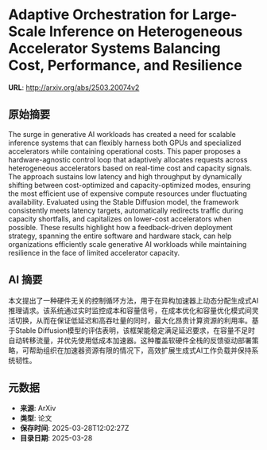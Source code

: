 # Adaptive Orchestration for Large-Scale Inference on Heterogeneous Accelerator Systems Balancing Cost, Performance, and Resilience

**URL**: http://arxiv.org/abs/2503.20074v2

## 原始摘要

The surge in generative AI workloads has created a need for scalable
inference systems that can flexibly harness both GPUs and specialized
accelerators while containing operational costs. This paper proposes a
hardware-agnostic control loop that adaptively allocates requests across
heterogeneous accelerators based on real-time cost and capacity signals. The
approach sustains low latency and high throughput by dynamically shifting
between cost-optimized and capacity-optimized modes, ensuring the most
efficient use of expensive compute resources under fluctuating availability.
Evaluated using the Stable Diffusion model, the framework consistently meets
latency targets, automatically redirects traffic during capacity shortfalls,
and capitalizes on lower-cost accelerators when possible. These results
highlight how a feedback-driven deployment strategy, spanning the entire
software and hardware stack, can help organizations efficiently scale
generative AI workloads while maintaining resilience in the face of limited
accelerator capacity.


## AI 摘要

本文提出了一种硬件无关的控制循环方法，用于在异构加速器上动态分配生成式AI推理请求。该系统通过实时监控成本和容量信号，在成本优化和容量优化模式间灵活切换，从而在保证低延迟和高吞吐量的同时，最大化昂贵计算资源的利用率。基于Stable Diffusion模型的评估表明，该框架能稳定满足延迟要求，在容量不足时自动转移流量，并优先使用低成本加速器。这种覆盖软硬件全栈的反馈驱动部署策略，可帮助组织在加速器资源有限的情况下，高效扩展生成式AI工作负载并保持系统韧性。

## 元数据

- **来源**: ArXiv
- **类型**: 论文
- **保存时间**: 2025-03-28T12:02:27Z
- **目录日期**: 2025-03-28
